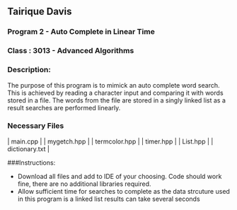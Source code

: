 ## Tairique Davis
### Program 2 - Auto Complete in Linear Time
### Class : 3013 - Advanced Algorithms

### Description:
The purpose of this program is to mimick an auto complete word search. 
This is achieved by reading a character input and comparing it with words stored in a file. The words from the file are stored in a singly linked list
as a result searches are performed linearly.

### Necessary Files
| main.cpp       |
| mygetch.hpp    |
| termcolor.hpp  |
| timer.hpp      |
| List.hpp       |
| dictionary.txt |

###Instructions:
  - Download all files and add to IDE of your choosing. Code should work fine, there are no additional libraries required. 
  - Allow sufficient time for searches to complete as the data strcuture used in this program is a linked list results can take several seconds

